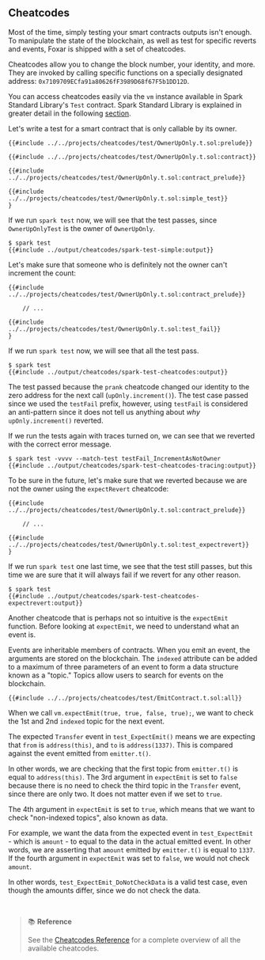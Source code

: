 ## Cheatcodes

Most of the time, simply testing your smart contracts outputs isn't enough. To manipulate the state of the blockchain, as well as test for specific reverts and events, Foxar is shipped with a set of cheatcodes.

Cheatcodes allow you to change the block number, your identity, and more. They are invoked by calling specific functions on a specially designated address: `0x7109709ECfa91a80626fF3989D68f67F5b1DD12D`.

You can access cheatcodes easily via the `vm` instance available in Spark Standard Library's `Test` contract. Spark Standard Library is explained in greater detail in the following [section](./spark-std.md).

Let's write a test for a smart contract that is only callable by its owner.

```solidity
{{#include ../../projects/cheatcodes/test/OwnerUpOnly.t.sol:prelude}}

{{#include ../../projects/cheatcodes/test/OwnerUpOnly.t.sol:contract}}

{{#include ../../projects/cheatcodes/test/OwnerUpOnly.t.sol:contract_prelude}}

{{#include ../../projects/cheatcodes/test/OwnerUpOnly.t.sol:simple_test}}
}
```

If we run `spark test` now, we will see that the test passes, since `OwnerUpOnlyTest` is the owner of `OwnerUpOnly`.

```ignore
$ spark test
{{#include ../output/cheatcodes/spark-test-simple:output}}
```

Let's make sure that someone who is definitely not the owner can't increment the count:

```solidity
{{#include ../../projects/cheatcodes/test/OwnerUpOnly.t.sol:contract_prelude}}

    // ...

{{#include ../../projects/cheatcodes/test/OwnerUpOnly.t.sol:test_fail}}
}
```

If we run `spark test` now, we will see that all the test pass.

```ignore
$ spark test
{{#include ../output/cheatcodes/spark-test-cheatcodes:output}}
```

The test passed because the `prank` cheatcode changed our identity to the zero address for the next call (`upOnly.increment()`). The test case passed since we used the `testFail` prefix, however, using `testFail` is considered an anti-pattern since it does not tell us anything about *why* `upOnly.increment()` reverted.

If we run the tests again with traces turned on, we can see that we reverted with the correct error message.

```ignore
$ spark test -vvvv --match-test testFail_IncrementAsNotOwner
{{#include ../output/cheatcodes/spark-test-cheatcodes-tracing:output}}
```

To be sure in the future, let's make sure that we reverted because we are not the owner using the `expectRevert` cheatcode:

```solidity
{{#include ../../projects/cheatcodes/test/OwnerUpOnly.t.sol:contract_prelude}}

    // ...

{{#include ../../projects/cheatcodes/test/OwnerUpOnly.t.sol:test_expectrevert}}
}
```

If we run `spark test` one last time, we see that the test still passes, but this time we are sure that it will always fail if we revert for any other reason.

```ignore
$ spark test
{{#include ../output/cheatcodes/spark-test-cheatcodes-expectrevert:output}}
```

Another cheatcode that is perhaps not so intuitive is the `expectEmit` function. Before looking at `expectEmit`, we need to understand what an event is.

Events are inheritable members of contracts. When you emit an event, the arguments are stored on the blockchain. The `indexed` attribute can be added to a maximum of three parameters of an event to form a data structure known as a "topic." Topics allow users to search for events on the blockchain.

```solidity
{{#include ../../projects/cheatcodes/test/EmitContract.t.sol:all}}
```

When we call `vm.expectEmit(true, true, false, true);`, we want to check the 1st and 2nd `indexed` topic for the next event.

The expected `Transfer` event in `test_ExpectEmit()` means we are expecting that `from` is  `address(this)`, and `to` is `address(1337)`. This is compared against the event emitted from `emitter.t()`.

In other words, we are checking that the first topic from `emitter.t()` is equal to `address(this)`. The 3rd argument in `expectEmit` is set to `false` because there is no need to check the third topic in the `Transfer` event, since there are only two. It does not matter even if we set to `true`.

The 4th argument in `expectEmit` is set to `true`, which means that we want to check "non-indexed topics", also known as data.

For example, we want the data from the expected event in `test_ExpectEmit` - which is `amount` - to equal to the data in the actual emitted event. In other words, we are asserting that `amount` emitted by `emitter.t()` is equal to `1337`. If the fourth argument in `expectEmit` was set to `false`, we would not check `amount`.

In other words, `test_ExpectEmit_DoNotCheckData` is a valid test case, even though the amounts differ, since we do not check the data.

<br>

> 📚 **Reference**
>
> See the [Cheatcodes Reference](../cheatcodes/) for a complete overview of all the available cheatcodes.
